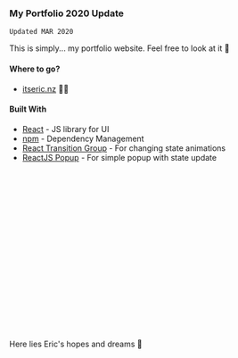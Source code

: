 ### My Portfolio 2020 Update

`Updated MAR 2020`

This is simply... my portfolio website. Feel free to look at it 🤠

#### Where to go?

- [itseric.nz](https://itseric.nz/) 💁‍♀️

#### Built With

- [React](https://reactjs.org/) - JS library for UI
- [npm](https://www.npmjs.com/) - Dependency Management
- [React Transition Group](https://reactcommunity.org/react-transition-group/) - For changing state animations
- [ReactJS Popup](https://www.npmjs.com/package/reactjs-popup) - For simple popup with state update

<br/>
<br/>
<br/>
<br/>
<br/>
<br/>
<br/>
<br/>
<br/>
<br/>
<br/>
<br/>
<br/>
<br/>
<br/>
<br/>
<br/>

Here lies Eric's hopes and dreams 💐
